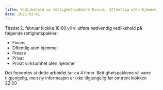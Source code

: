 ```yaml
---
title: Vedlikehold av rettighetspakkene Finans, Offentlig uten hjemmel, privat med oppgaver og privat 
date: 2021-02-01
---
```


Tirsdat 2. februar klokka 18:00 vil vi utføre nødvendig vedlikehold på følgende rettighetspakker:
 * Finans
 * Offentlig uten hjemmel
 * Presse
 * Privat
 * Privat virksomhet uten hjemmel

Det forventes at dette arbeidet tar ca 4 timer. Rettighetspakkene vil være tilgjengelig, men ny informasjon er ikke tilgjengelig før omtrent klokken 22:00
